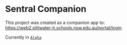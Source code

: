 # Sentral Companion

This project was created as a companion app to:\
<url>https://web2.pittwater-h.schools.nsw.edu.au/portal/login</url>

Currently in [`Alpha`](https://github.com/cammo1123/sentral_companion/releases/download/v0.0.1-alpha/SentralCompanion-v0.0.1-alpha.apk "SentralCompanion-v0.0.1-alpha.apk
")
